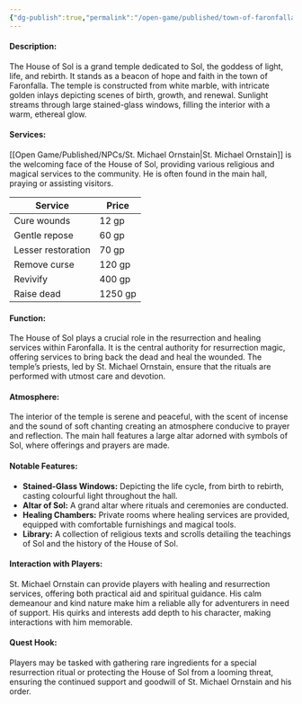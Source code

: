 ```yaml
---
{"dg-publish":true,"permalink":"/open-game/published/town-of-faronfalla/poi/house-of-sol/"}
---
```


#### Description:

The House of Sol is a grand temple dedicated to Sol, the goddess of light, life, and rebirth. It stands as a beacon of hope and faith in the town of Faronfalla. The temple is constructed from white marble, with intricate golden inlays depicting scenes of birth, growth, and renewal. Sunlight streams through large stained-glass windows, filling the interior with a warm, ethereal glow.

#### Services:

[[Open Game/Published/NPCs/St. Michael Ornstain\|St. Michael Ornstain]] is the welcoming face of the House of Sol, providing various religious and magical services to the community. He is often found in the main hall, praying or assisting visitors.

|Service|Price|
|---|---|
|Cure wounds|12 gp|
|Gentle repose|60 gp|
|Lesser restoration|70 gp|
|Remove curse|120 gp|
|Revivify|400 gp|
|Raise dead|1250 gp|

#### Function:

The House of Sol plays a crucial role in the resurrection and healing services within Faronfalla. It is the central authority for resurrection magic, offering services to bring back the dead and heal the wounded. The temple’s priests, led by St. Michael Ornstain, ensure that the rituals are performed with utmost care and devotion.

#### Atmosphere:

The interior of the temple is serene and peaceful, with the scent of incense and the sound of soft chanting creating an atmosphere conducive to prayer and reflection. The main hall features a large altar adorned with symbols of Sol, where offerings and prayers are made.

#### Notable Features:

- **Stained-Glass Windows:** Depicting the life cycle, from birth to rebirth, casting colourful light throughout the hall.
- **Altar of Sol:** A grand altar where rituals and ceremonies are conducted.
- **Healing Chambers:** Private rooms where healing services are provided, equipped with comfortable furnishings and magical tools.
- **Library:** A collection of religious texts and scrolls detailing the teachings of Sol and the history of the House of Sol.

#### Interaction with Players:

St. Michael Ornstain can provide players with healing and resurrection services, offering both practical aid and spiritual guidance. His calm demeanour and kind nature make him a reliable ally for adventurers in need of support. His quirks and interests add depth to his character, making interactions with him memorable.

#### Quest Hook:

Players may be tasked with gathering rare ingredients for a special resurrection ritual or protecting the House of Sol from a looming threat, ensuring the continued support and goodwill of St. Michael Ornstain and his order.